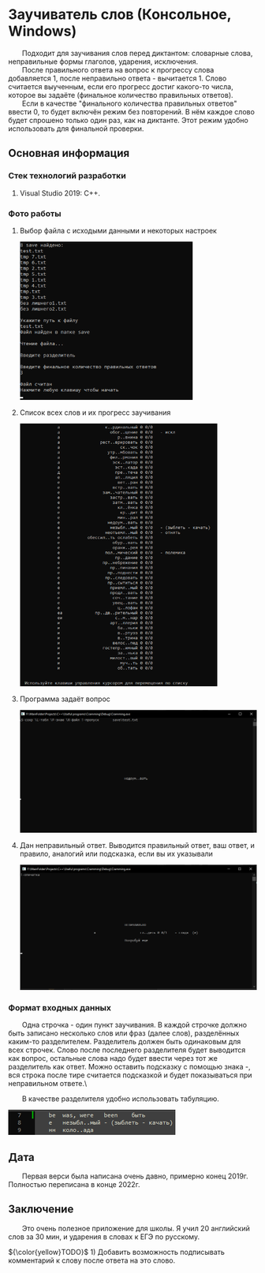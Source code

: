 # Заучиватель слов (Консольное, Windows)

&emsp;&emsp;Подходит для заучивания слов перед диктантом: словарные слова, неправильные формы глаголов, ударения, исключения.\
&emsp;&emsp;После правильного ответа на вопрос к прогрессу слова добавляется 1, после неправильно ответа - вычитается 1. 
Слово считается выученным, если его прогресс достиг какого-то числа, которое вы задаёте (финальное количество правильных ответов).\
&emsp;&emsp;Если в качестве "финального количества правильных ответов" ввести 0, то будет включён режим без повторений. 
В нём каждое слово будет спрошено только один раз, как на диктанте. Этот режим удобно использовать для финальной проверки.

## Основная информация

### Стек технологий разработки

1. Visual Studio 2019: C++.

### Фото работы

1. Выбор файла с исходыми данными и некоторых настроек

	[<img src="Info/opening.jpg" width="350"/>](Info/opening.jpg)

1. Список всех слов и их прогресс заучивания

	[<img src="Info/list.jpg" width="400"/>](Info/list.jpg)

1. Программа задаёт вопрос

	[<img src="Info/asks.jpg" width="600"/>](Info/asks.jpg)

1. Дан неправильный ответ. Выводится правильный ответ, ваш ответ, и правило, аналогий или подсказка, если вы их указывали

	[<img src="Info/answer.jpg" width="600"/>](Info/answer.jpg)

### Формат входных данных

&emsp;&emsp;Одна строчка - один пункт заучивания. В каждой строчке должно быть записано несколько слов или фраз (далее слов), разделённых каким-то разделителем. 
Разделитель должен быть одинаковым для всех строчек. 
Слово после последнего разделителя будет выводится как вопрос, остальные слова надо будет ввести через тот же разделитель как ответ.
Можно оставить подсказку с помощью знака -, вся строка после тире считается подсказкой и будет показываться при неправильном ответе.\

&emsp;&emsp;В качестве разделителя удобно использовать табуляцию.

[<img src="Info/input_format.jpg"/>](Info/input_format.jpg)

## Дата

&emsp;&emsp;Первая верси была написана очень давно, примерно конец 2019г. Полностью переписана в конце 2022г.

## Заключение

&emsp;&emsp;Это очень полезное приложение для школы. Я учил 20 английский слов за 30 мин, и ударения в словах к ЕГЭ по русскому.

 ${\color{yellow}TODO}$ 1) Добавить возможность подписывать комментарий к слову после ответа на это слово.
 